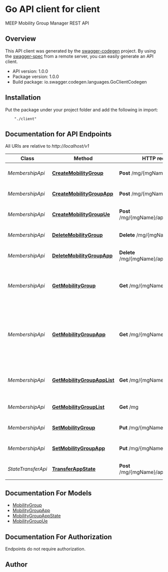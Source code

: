 # Go API client for client

MEEP Mobility Group Manager REST API

## Overview
This API client was generated by the [swagger-codegen](https://github.com/swagger-api/swagger-codegen) project.  By using the [swagger-spec](https://github.com/swagger-api/swagger-spec) from a remote server, you can easily generate an API client.

- API version: 1.0.0
- Package version: 1.0.0
- Build package: io.swagger.codegen.languages.GoClientCodegen

## Installation
Put the package under your project folder and add the following in import:
```
    "./client"
```

## Documentation for API Endpoints

All URIs are relative to *http://localhost/v1*

Class | Method | HTTP request | Description
------------ | ------------- | ------------- | -------------
*MembershipApi* | [**CreateMobilityGroup**](docs/MembershipApi.md#createmobilitygroup) | **Post** /mg/{mgName} | Add new Mobility Group
*MembershipApi* | [**CreateMobilityGroupApp**](docs/MembershipApi.md#createmobilitygroupapp) | **Post** /mg/{mgName}/app/{appId} | Add new Mobility Group App
*MembershipApi* | [**CreateMobilityGroupUe**](docs/MembershipApi.md#createmobilitygroupue) | **Post** /mg/{mgName}/app/{appId}/ue | Add UE to group tracking list
*MembershipApi* | [**DeleteMobilityGroup**](docs/MembershipApi.md#deletemobilitygroup) | **Delete** /mg/{mgName} | Delete Mobility Group
*MembershipApi* | [**DeleteMobilityGroupApp**](docs/MembershipApi.md#deletemobilitygroupapp) | **Delete** /mg/{mgName}/app/{appId} | Delete Mobility Group App
*MembershipApi* | [**GetMobilityGroup**](docs/MembershipApi.md#getmobilitygroup) | **Get** /mg/{mgName} | Retrieve Mobility Groups with provided name
*MembershipApi* | [**GetMobilityGroupApp**](docs/MembershipApi.md#getmobilitygroupapp) | **Get** /mg/{mgName}/app/{appId} | Retrieve App information using provided Mobility Group Name &amp; App ID
*MembershipApi* | [**GetMobilityGroupAppList**](docs/MembershipApi.md#getmobilitygroupapplist) | **Get** /mg/{mgName}/app | Retrieve list of Apps in provided Mobility Group
*MembershipApi* | [**GetMobilityGroupList**](docs/MembershipApi.md#getmobilitygrouplist) | **Get** /mg | Retrieve list of Mobility Groups
*MembershipApi* | [**SetMobilityGroup**](docs/MembershipApi.md#setmobilitygroup) | **Put** /mg/{mgName} | Update Mobility Group
*MembershipApi* | [**SetMobilityGroupApp**](docs/MembershipApi.md#setmobilitygroupapp) | **Put** /mg/{mgName}/app/{appId} | Update Mobility GroupApp
*StateTransferApi* | [**TransferAppState**](docs/StateTransferApi.md#transferappstate) | **Post** /mg/{mgName}/app/{appId}/state | Send state to transfer to peers


## Documentation For Models

 - [MobilityGroup](docs/MobilityGroup.md)
 - [MobilityGroupApp](docs/MobilityGroupApp.md)
 - [MobilityGroupAppState](docs/MobilityGroupAppState.md)
 - [MobilityGroupUe](docs/MobilityGroupUe.md)


## Documentation For Authorization
 Endpoints do not require authorization.


## Author



